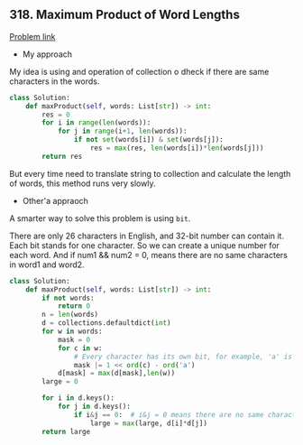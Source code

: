 ## 318. Maximum Product of Word Lengths

[Problem link](https://leetcode.com/problems/maximum-product-of-word-lengths/)

- My approach

My idea is using and operation of collection o dheck if there are same characters in the words.

```python
class Solution:
    def maxProduct(self, words: List[str]) -> int:
        res = 0
        for i in range(len(words)):
            for j in range(i+1, len(words)):
                if not set(words[i]) & set(words[j]):
                    res = max(res, len(words[i])*len(words[j]))
        return res
```

But every time need to translate string to collection and calculate the length of words, this method runs very slowly.

- Other'a appraoch

A smarter way to solve this problem is using `bit`.

There are only 26 characters in English, and 32-bit number can contain it. Each bit stands for one character. So we can create a unique number for each word. And 
if num1 && num2 = 0, means there are no same characters in word1 and word2.

```python
class Solution:
    def maxProduct(self, words: List[str]) -> int:
        if not words:
            return 0
        n = len(words)
        d = collections.defaultdict(int)
        for w in words:
            mask = 0
            for c in w:
                # Every character has its own bit, for example, 'a' is 1, 'b' is 10, and 'c' is 100, so 'ac' is 101
                mask |= 1 << ord(c) - ord('a')
            d[mask] = max(d[mask],len(w))
        large = 0

        for i in d.keys():
            for j in d.keys():
                if i&j == 0:  # i&j = 0 means there are no same characters in word1 and word2
                    large = max(large, d[i]*d[j])
        return large
```
